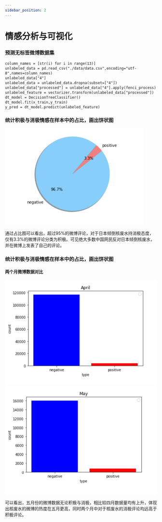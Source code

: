 ```yaml
---
sidebar_position: 2
---
```


# 情感分析与可视化

### 预测无标签微博数据集
```
column_names = [str(i) for i in range(13)]
unlabeled_data = pd.read_csv("./data/data.csv",encoding="utf-8",names=column_names)
unlabeled_data["4"]
unlabeled_data = unlabeled_data.dropna(subset=["4"])
unlabeled_data["processed"] = unlabeled_data["4"].apply(fenci_process)
unlabeled_feature = vectorizer.transform(unlabeled_data["processed"])
dt_model = DecisionTreeClassifier() 
dt_model.fit(x_train,y_train) 
y_pred = dt_model.predict(unlabeled_feature)
```

### 统计积极与消极情感在样本中的占比，画出饼状图
![2.40](img/../../../static/img/2.4.png "运行效果")

通过占比图可以看出，超过95%的微博评论，对于日本倾倒核废水持消极态度，仅有3.3%的微博评论分类为积极。可见绝大多数中国网民反对日本倾倒核废水，并在微博上发表了自己的评论。

### 统计积极与消极情感在样本中的占比，画出饼状图
#### 两个月微博数据对比

![2.50](img/../../../static/img/2.5.png "运行效果")
![2.60](img/../../../static/img/2.6.png "运行效果")

可以看出，五月份的微博数据无论积极与消极，相比较四月数据量均有上升，体现出核废水的微博的热度在五月更高，同时两个月中对于核废水的消极评论均远高于积极评论。

